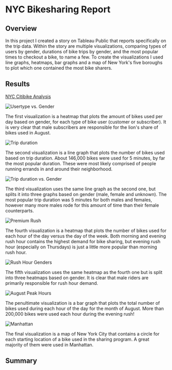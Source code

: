 # NYC Bikesharing Report

## Overview
In this project I created a story on Tableau Public that reports specifically on the trip data.  Within the story are multiple visualizations, comparing types of users by gender, durations of bike trips by gender, and the most popular times to checkout a bike, to name a few.  To create the visualizations I used line graphs, heatmaps, bar graphs and a map of New York's five boroughs to plot which one contained the most bike sharers.

## Results

[NYC Citibike Analysis](https://public.tableau.com/app/profile/max.vincent/viz/NYCCitibikeAnalysis_16433114462670/NYCBikeSharing?publish=yes)


![Usertype vs. Gender](https://github.com/MaxV6ft4/bikesharing/blob/main/Images/Usertype_vs_Gender.png)

The first visualization is a heatmap that plots the amount of bikes used per day based on gender, for each type of bike user (customer or subscriber).  It is very clear that male subscribers are responsible for the lion's share of bikes used in August.

![Trip duration](https://github.com/MaxV6ft4/bikesharing/blob/main/Images/Tripduration.png)

The second visualization is a line graph that plots the number of bikes used based on trip duration.  About 146,000 bikes were used for 5 minutes, by far the most popular duration.  These were most likely comprised of people running errands in and around their neighborhood.

![Trip duration vs. Gender](https://github.com/MaxV6ft4/bikesharing/blob/main/Images/Trip_duration_vs_Gender.png)

The third visualization uses the same line graph as the second one, but splits it into three graphs based on gender (male, female and unknown).  The most popular trip duration was 5 minutes for both males and females, however many more males rode for this amount of time than their female counterparts.

![Premium Rush](https://github.com/MaxV6ft4/bikesharing/blob/main/Images/Weekday_vs_Hour.png)

The fourth visualization is a heatmap that plots the number of bikes used for each hour of the day versus the day of the week.  Both morning and evening rush hour contains the highest demand for bike sharing, but evening rush hour (especially on Thursdays) is just a little more popular than morning rush hour.

![Rush Hour Genders](https://github.com/MaxV6ft4/bikesharing/blob/main/Images/Weekday_vs_Hour_by_Gender.png)

The fifth visualization uses the same heatmap as the fourth one but is split into three heatmaps based on gender.  It is clear that male riders are primarily responsible for rush hour demand.

![August Peak Hours](https://github.com/MaxV6ft4/bikesharing/blob/main/Images/August_Peak_Hours.png)

The penultimate visualization is a bar graph that plots the total number of bikes used during each hour of the day for the month of August.  More than 200,000 bikes were used each hour during the evening rush!

![Manhattan](https://github.com/MaxV6ft4/bikesharing/blob/main/Images/Manhattan.png)

The final visualization is a map of New York City that contains a circle for each starting location of a bike used in the sharing program.  A great majority of them were used in Manhattan.

## Summary
